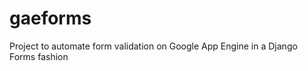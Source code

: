 gaeforms
============

Project to automate form validation on Google App Engine in a Django Forms fashion
